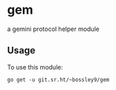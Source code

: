# gem

a gemini protocol helper module

## Usage

To use this module:

```
go get -u git.sr.ht/~bossley9/gem
```
